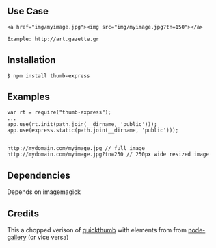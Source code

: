 ## Use Case

    <a href="img/myimage.jpg"><img src="img/myimage.jpg?tn=150"></a>
    
    Example: http://art.gazette.gr

## Installation

    $ npm install thumb-express

## Examples

    var rt = require("thumb-express");
    ...
    app.use(rt.init(path.join(__dirname, 'public')));
    app.use(express.static(path.join(__dirname, 'public')));


    http://mydomain.com/myimage.jpg // full image
    http://mydomain.com/myimage.jpg?tn=250 // 250px wide resized image

## Dependencies

Depends on imagemagick

## Credits
This a chopped verison of [quickthumb](https://github.com/zivester/node-quickthumb.git) with elements from
from [node-gallery](http://www.github.com/cianclarke/node-gallery) (or vice versa)
